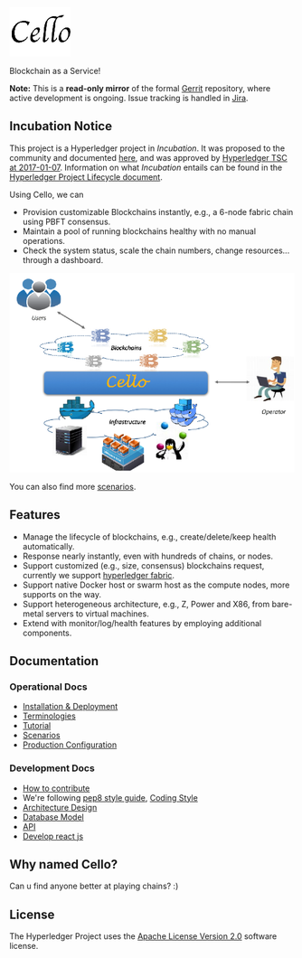 ![Cello](docs/imgs/logo.png)

Blockchain as a Service!

**Note:** This is a **read-only mirror** of the formal [Gerrit](https://gerrit.hyperledger.org/r/#/admin/projects/cello) repository,
where active development is ongoing. Issue tracking is handled in [Jira](https://jira.hyperledger.org/projects/CE/issues/).

## Incubation Notice

This project is a Hyperledger project in _Incubation_. It was proposed to the community and documented [here](https://docs.google.com/document/d/1E2i5GRqWsIag7KTxjQ_jQdDiWcuikv3KqXeuw7NaceM/edit), and was approved by [Hyperledger TSC at 2017-01-07](https://lists.hyperledger.org/pipermail/hyperledger-tsc/2017-January/000535.html). Information on what _Incubation_ entails can be found in the [Hyperledger Project Lifecycle document](https://goo.gl/4edNRc).


Using Cello, we can

* Provision customizable Blockchains instantly, e.g., a 6-node fabric chain using PBFT consensus.
* Maintain a pool of running blockchains healthy with no manual operations.
* Check the system status, scale the chain numbers, change resources... through a dashboard.

![Typical Scenario](docs/imgs/scenario.png)

You can also find more [scenarios](docs/scenario.md).

## Features

* Manage the lifecycle of blockchains, e.g., create/delete/keep health automatically.
* Response nearly instantly, even with hundreds of chains, or nodes.
* Support customized (e.g., size, consensus) blockchains request, currently we support [hyperledger fabric](https://github.com/hyperledger/fabric).
* Support native Docker host or swarm host as the compute nodes, more supports on the way.
* Support heterogeneous architecture, e.g., Z, Power and X86, from bare-metal servers to virtual machines.
* Extend with monitor/log/health features by employing additional components.

## Documentation

### Operational Docs
* [Installation & Deployment](docs/install.md)
* [Terminologies](docs/terminology.md)
* [Tutorial](docs/tutorial.md)
* [Scenarios](docs/scenario.md)
* [Production Configuration](docs/production_config.md)

### Development Docs
* [How to contribute](docs/CONTRIBUTING.md)
* We're following [pep8 style guide](https://www.python.org/dev/peps/pep-0008/), [Coding Style](docs/code_style.md)
* [Architecture Design](docs/arch.md)
* [Database Model](docs/db.md)
* [API](api/restserver_v2.md)
* [Develop react js](docs/reactjs.md)

## Why named Cello?
Can u find anyone better at playing chains? :)

## License <a name="license"></a>
The Hyperledger Project uses the [Apache License Version 2.0](LICENSE) software license.
